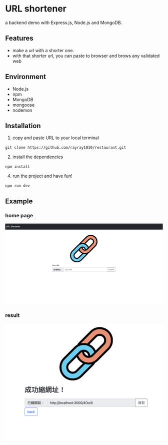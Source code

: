 # URL shortener
a backend demo with Express.js, Node.js and MongoDB.

## Features
+ make a url with a shorter one.
+ with that shorter url, you can paste to browser and brows any validated web

## Environment
+ Node.js
+ npm
+ MongoDB
+ mongoose
+ nodemon

## Installation
1. copy and paste URL to your local terminal 
  ```
  git clone https://github.com/rayray1010/restaurant.git
  ```
2. install the dependencies 
  ```
  npm install
  ```
4. run the project and have fun!
```
npm run dev
```
## Example
### home page
![homePage](homePage.png)
### result
![searched](searched.png)
